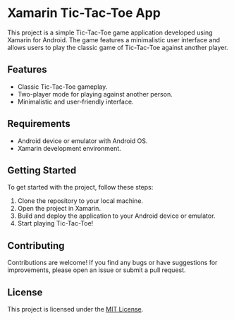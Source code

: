 # Xamarin Tic-Tac-Toe App
This project is a simple Tic-Tac-Toe game application developed using Xamarin for Android. The game features a minimalistic user interface and allows users to play the classic game of Tic-Tac-Toe against another player.

## Features
- Classic Tic-Tac-Toe gameplay.
- Two-player mode for playing against another person.
- Minimalistic and user-friendly interface.

## Requirements
- Android device or emulator with Android OS.
- Xamarin development environment.

## Getting Started
To get started with the project, follow these steps:

1. Clone the repository to your local machine.
2. Open the project in Xamarin.
3. Build and deploy the application to your Android device or emulator.
4. Start playing Tic-Tac-Toe!

## Contributing
Contributions are welcome! If you find any bugs or have suggestions for improvements, please open an issue or submit a pull request.

## License
This project is licensed under the [MIT License](https://opensource.org/licenses/MIT).
